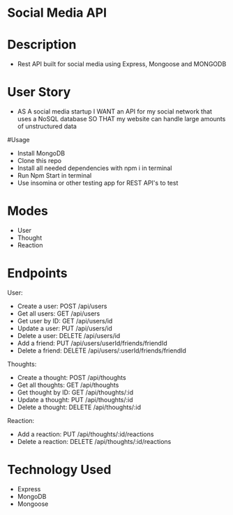 # Social Media API 

# Description 
  - Rest API built for social media using Express, Mongoose and MONGODB

# User Story
  - AS A social media startup
  I WANT an API for my social network that uses a NoSQL database
  SO THAT my website can handle large amounts of unstructured data
  
#Usage 
- Install MongoDB
- Clone this repo
- Install all needed dependencies with npm i in terminal 
- Run Npm Start in terminal 
- Use insomina or other testing app for REST API's to test

# Modes 
- User
- Thought
- Reaction 

# Endpoints 
User:
- Create a user: POST /api/users
- Get all users: GET /api/users
- Get user by ID: GET /api/users/id
- Update a user: PUT /api/users/id
- Delete a user: DELETE /api/users/id
- Add a friend: PUT /api/users/userId/friends/friendId
- Delete a friend: DELETE /api/users/:userId/friends/friendId

Thoughts:
- Create a thought: POST /api/thoughts
- Get all thoughts: GET /api/thoughts
- Get thought by ID: GET /api/thoughts/:id
- Update a thought: PUT /api/thoughts/:id
- Delete a thought: DELETE /api/thoughts/:id

Reaction:
- Add a reaction: PUT /api/thoughts/:id/reactions
- Delete a reaction: DELETE /api/thoughts/:id/reactions

# Technology Used 
- Express 
- MongoDB
- Mongoose 






